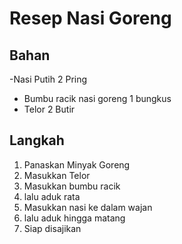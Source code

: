# Resep Nasi Goreng

## Bahan
-Nasi Putih 2 Pring
- Bumbu racik nasi goreng 1 bungkus
- Telor 2 Butir


## Langkah
1. Panaskan Minyak Goreng
2. Masukkan Telor
3. Masukkan bumbu racik
4. lalu aduk rata 
5. Masukkan nasi ke dalam wajan
6. lalu aduk hingga matang
7. Siap disajikan
